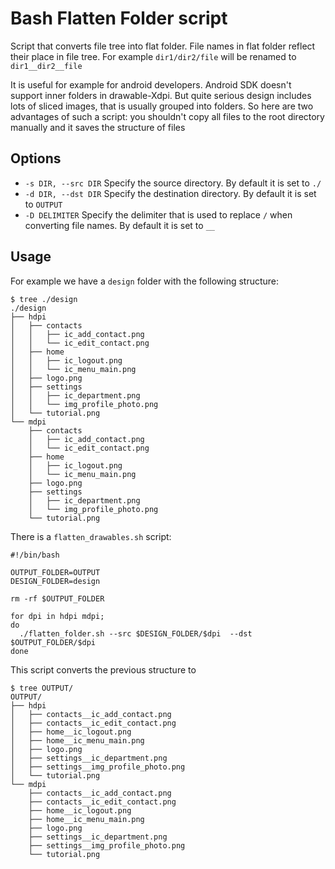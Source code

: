 Bash Flatten Folder script
==========================

Script that converts file tree into flat folder. File names in flat folder reflect their place in file tree. For example `dir1/dir2/file` will be renamed to `dir1__dir2__file`

It is useful for example for android developers. Android SDK doesn't support inner folders in drawable-Xdpi. But quite serious design includes lots of sliced images, that is usually grouped into folders. So here are two advantages of such a script: you shouldn't copy all files to the root directory manually and it saves the structure of files


Options
-------

- `-s DIR, --src DIR` Specify the source directory. By default it is set to `./`
- `-d DIR, --dst DIR` Specify the destination directory. By default it is set to `OUTPUT`
- `-D DELIMITER`  Specify the delimiter that is used to replace `/` when converting file names. By default it is set to `__`

Usage
-----

For example we have a `design` folder with the following structure:

```
$ tree ./design
./design
├── hdpi
│   ├── contacts
│   │   ├── ic_add_contact.png
│   │   └── ic_edit_contact.png
│   ├── home
│   │   ├── ic_logout.png
│   │   └── ic_menu_main.png
│   ├── logo.png
│   ├── settings
│   │   ├── ic_department.png
│   │   └── img_profile_photo.png
│   └── tutorial.png
└── mdpi
    ├── contacts
    │   ├── ic_add_contact.png
    │   └── ic_edit_contact.png
    ├── home
    │   ├── ic_logout.png
    │   └── ic_menu_main.png
    ├── logo.png
    ├── settings
    │   ├── ic_department.png
    │   └── img_profile_photo.png
    └── tutorial.png
```

There is a `flatten_drawables.sh` script:
```
#!/bin/bash

OUTPUT_FOLDER=OUTPUT
DESIGN_FOLDER=design

rm -rf $OUTPUT_FOLDER

for dpi in hdpi mdpi;
do
  ./flatten_folder.sh --src $DESIGN_FOLDER/$dpi  --dst $OUTPUT_FOLDER/$dpi
done
```

This script converts the previous structure to 

```
$ tree OUTPUT/
OUTPUT/
├── hdpi
│   ├── contacts__ic_add_contact.png
│   ├── contacts__ic_edit_contact.png
│   ├── home__ic_logout.png
│   ├── home__ic_menu_main.png
│   ├── logo.png
│   ├── settings__ic_department.png
│   ├── settings__img_profile_photo.png
│   └── tutorial.png
└── mdpi
    ├── contacts__ic_add_contact.png
    ├── contacts__ic_edit_contact.png
    ├── home__ic_logout.png
    ├── home__ic_menu_main.png
    ├── logo.png
    ├── settings__ic_department.png
    ├── settings__img_profile_photo.png
    └── tutorial.png
```

